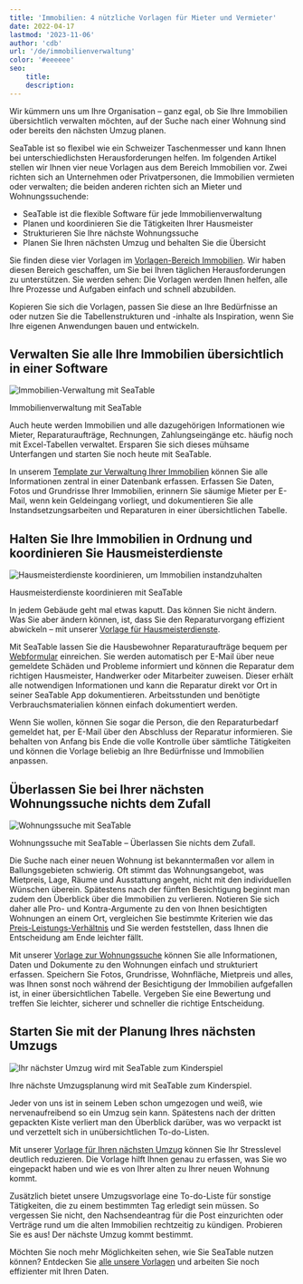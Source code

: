 ```yaml
---
title: 'Immobilien: 4 nützliche Vorlagen für Mieter und Vermieter'
date: 2022-04-17
lastmod: '2023-11-06'
author: 'cdb'
url: '/de/immobilienverwaltung'
color: '#eeeeee'
seo:
    title:
    description:
---
```


Wir kümmern uns um Ihre Organisation – ganz egal, ob Sie Ihre Immobilien übersichtlich verwalten möchten, auf der Suche nach einer Wohnung sind oder bereits den nächsten Umzug planen.

SeaTable ist so flexibel wie ein Schweizer Taschenmesser und kann Ihnen bei unterschiedlichsten Herausforderungen helfen. Im folgenden Artikel stellen wir Ihnen vier neue Vorlagen aus dem Bereich Immobilien vor. Zwei richten sich an Unternehmen oder Privatpersonen, die Immobilien vermieten oder verwalten; die beiden anderen richten sich an Mieter und Wohnungssuchende:

- SeaTable ist die flexible Software für jede Immobilienverwaltung
- Planen und koordinieren Sie die Tätigkeiten Ihrer Hausmeister
- Strukturieren Sie Ihre nächste Wohnungssuche
- Planen Sie Ihren nächsten Umzug und behalten Sie die Übersicht

Sie finden diese vier Vorlagen im [Vorlagen-Bereich Immobilien](https://seatable.io/vorlagen/immobilien/). Wir haben diesen Bereich geschaffen, um Sie bei Ihren täglichen Herausforderungen zu unterstützen. Sie werden sehen: Die Vorlagen werden Ihnen helfen, alle Ihre Prozesse und Aufgaben einfach und schnell abzubilden.

Kopieren Sie sich die Vorlagen, passen Sie diese an Ihre Bedürfnisse an oder nutzen Sie die Tabellenstrukturen und -inhalte als Inspiration, wenn Sie Ihre eigenen Anwendungen bauen und entwickeln.

## Verwalten Sie alle Ihre Immobilien übersichtlich in einer Software

![Immobilien-Verwaltung mit SeaTable](https://seatable.io/wp-content/uploads/2022/04/seatable-property-management.png)

Immobilienverwaltung mit SeaTable

Auch heute werden Immobilien und alle dazugehörigen Informationen wie Mieter, Reparaturaufträge, Rechnungen, Zahlungseingänge etc. häufig noch mit Excel-Tabellen verwaltet. Ersparen Sie sich dieses mühsame Unterfangen und starten Sie noch heute mit SeaTable.

In unserem [Template zur Verwaltung Ihrer Immobilien](https://seatable.io/vorlage/ufyf6scpsgucxv8y0g9asw/) können Sie alle Informationen zentral in einer Datenbank erfassen. Erfassen Sie Daten, Fotos und Grundrisse Ihrer Immobilien, erinnern Sie säumige Mieter per E-Mail, wenn kein Geldeingang vorliegt, und dokumentieren Sie alle Instandsetzungsarbeiten und Reparaturen in einer übersichtlichen Tabelle.

## Halten Sie Ihre Immobilien in Ordnung und koordinieren Sie Hausmeisterdienste

![Hausmeisterdienste koordinieren, um Immobilien instandzuhalten](https://seatable.io/wp-content/uploads/2022/04/hausmeisterdienste-seatable.png)

Hausmeisterdienste koordinieren mit SeaTable

In jedem Gebäude geht mal etwas kaputt. Das können Sie nicht ändern. Was Sie aber ändern können, ist, dass Sie den Reparaturvorgang effizient abwickeln – mit unserer [Vorlage für Hausmeisterdienste](https://seatable.io/vorlage/og4b3ghdrlippbkd3itqfg/).

Mit SeaTable lassen Sie die Hausbewohner Reparaturaufträge bequem per [Webformular](https://seatable.io/docs/handbuch/seatable-nutzen/webformulare/) einreichen. Sie werden automatisch per E-Mail über neue gemeldete Schäden und Probleme informiert und können die Reparatur dem richtigen Hausmeister, Handwerker oder Mitarbeiter zuweisen. Dieser erhält alle notwendigen Informationen und kann die Reparatur direkt vor Ort in seiner SeaTable App dokumentieren. Arbeitsstunden und benötigte Verbrauchsmaterialien können einfach dokumentiert werden.

Wenn Sie wollen, können Sie sogar die Person, die den Reparaturbedarf gemeldet hat, per E-Mail über den Abschluss der Reparatur informieren. Sie behalten von Anfang bis Ende die volle Kontrolle über sämtliche Tätigkeiten und können die Vorlage beliebig an Ihre Bedürfnisse und Immobilien anpassen.

## Überlassen Sie bei Ihrer nächsten Wohnungssuche nichts dem Zufall

![Wohnungssuche mit SeaTable](https://seatable.io/wp-content/uploads/2022/04/wohnungssuche-seatable-vorlage-immobilien.png)

Wohnungssuche mit SeaTable – Überlassen Sie nichts dem Zufall.

Die Suche nach einer neuen Wohnung ist bekanntermaßen vor allem in Ballungsgebieten schwierig. Oft stimmt das Wohnungsangebot, was Mietpreis, Lage, Räume und Ausstattung angeht, nicht mit den individuellen Wünschen überein. Spätestens nach der fünften Besichtigung beginnt man zudem den Überblick über die Immobilien zu verlieren. Notieren Sie sich daher alle Pro- und Kontra-Argumente zu den von Ihnen besichtigten Wohnungen an einem Ort, vergleichen Sie bestimmte Kriterien wie das [Preis-Leistungs-Verhältnis](https://de.wikipedia.org/wiki/Preis-Leistungs-Verhältnis) und Sie werden feststellen, dass Ihnen die Entscheidung am Ende leichter fällt.

Mit unserer [Vorlage zur Wohnungssuche](https://seatable.io/vorlage/ggr4kqd4quazbz6fivljgg/) können Sie alle Informationen, Daten und Dokumente zu den Wohnungen einfach und strukturiert erfassen. Speichern Sie Fotos, Grundrisse, Wohnfläche, Mietpreis und alles, was Ihnen sonst noch während der Besichtigung der Immobilien aufgefallen ist, in einer übersichtlichen Tabelle. Vergeben Sie eine Bewertung und treffen Sie leichter, sicherer und schneller die richtige Entscheidung.

## Starten Sie mit der Planung Ihres nächsten Umzugs

![Ihr nächster Umzug wird mit SeaTable zum Kinderspiel](https://seatable.io/wp-content/uploads/2022/04/umzugsliste-seatable-immobilien.png)

Ihre nächste Umzugsplanung wird mit SeaTable zum Kinderspiel.

Jeder von uns ist in seinem Leben schon umgezogen und weiß, wie nervenaufreibend so ein Umzug sein kann. Spätestens nach der dritten gepackten Kiste verliert man den Überblick darüber, was wo verpackt ist und verzettelt sich in unübersichtlichen To-do-Listen.

Mit unserer [Vorlage für Ihren nächsten Umzug](https://seatable.io/vorlage/h3kzygydsysdrzun-h-fxq/) können Sie Ihr Stresslevel deutlich reduzieren. Die Vorlage hilft Ihnen genau zu erfassen, was Sie wo eingepackt haben und wie es von Ihrer alten zu Ihrer neuen Wohnung kommt.

Zusätzlich bietet unsere Umzugsvorlage eine To-do-Liste für sonstige Tätigkeiten, die zu einem bestimmten Tag erledigt sein müssen. So vergessen Sie nicht, den Nachsendeantrag für die Post einzurichten oder Verträge rund um die alten Immobilien rechtzeitig zu kündigen. Probieren Sie es aus! Der nächste Umzug kommt bestimmt.

Möchten Sie noch mehr Möglichkeiten sehen, wie Sie SeaTable nutzen können? Entdecken Sie [alle unsere Vorlagen](https://seatable.io/vorlagen/) und arbeiten Sie noch effizienter mit Ihren Daten.
